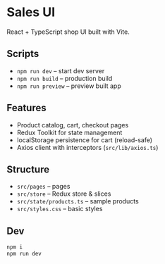 # Sales UI

React + TypeScript shop UI built with Vite.

## Scripts
- `npm run dev` – start dev server
- `npm run build` – production build
- `npm run preview` – preview built app

## Features
- Product catalog, cart, checkout pages
- Redux Toolkit for state management
- localStorage persistence for cart (reload-safe)
- Axios client with interceptors (`src/lib/axios.ts`)

## Structure
- `src/pages` – pages
- `src/store` – Redux store & slices
- `src/state/products.ts` – sample products
- `src/styles.css` – basic styles

## Dev
```bash
npm i
npm run dev
```


